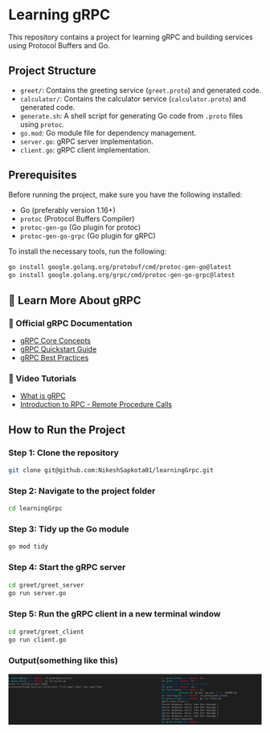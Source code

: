 # Learning gRPC

This repository contains a project for learning gRPC and building services using Protocol Buffers and Go.

## Project Structure

- `greet/`: Contains the greeting service (`greet.proto`) and generated code.
- `calculator/`: Contains the calculator service (`calculator.proto`) and generated code.
- `generate.sh`: A shell script for generating Go code from `.proto` files using `protoc`.
- `go.mod`: Go module file for dependency management.
- `server.go`: gRPC server implementation.
- `client.go`: gRPC client implementation.

## Prerequisites

Before running the project, make sure you have the following installed:

- Go (preferably version 1.16+)
- `protoc` (Protocol Buffers Compiler)
- `protoc-gen-go` (Go plugin for protoc)
- `protoc-gen-go-grpc` (Go plugin for gRPC)

To install the necessary tools, run the following:

```bash
go install google.golang.org/protobuf/cmd/protoc-gen-go@latest
go install google.golang.org/grpc/cmd/protoc-gen-go-grpc@latest
```

## 📖 Learn More About gRPC  

### 🔹 Official gRPC Documentation  
- [gRPC Core Concepts](https://grpc.io/docs/what-is-grpc/core-concepts/)  
- [gRPC Quickstart Guide](https://grpc.io/docs/languages/)  
- [gRPC Best Practices](https://grpc.io/docs/guides/performance/)  

### 🔹 Video Tutorials 
- [What is gRPC](<https://www.youtube.com/watch?v=hVrwuMnCtok>) 
- [Introduction to RPC - Remote Procedure Calls](<https://www.youtube.com/watch?v=eRndYq8iTio>)  


## How to Run the Project

### Step 1: Clone the repository

```bash
git clone git@github.com:NikeshSapkota01/learningGrpc.git
```

### Step 2: Navigate to the project folder

```bash
cd learningGrpc
```

### Step 3: Tidy up the Go module

```bash
go mod tidy
```

### Step 4: Start the gRPC server

```bash
cd greet/greet_server
go run server.go
```

### Step 5: Run the gRPC client in a new terminal window

```bash
cd greet/greet_client
go run client.go
```

### Output(something like this)

![alt text](image.png)